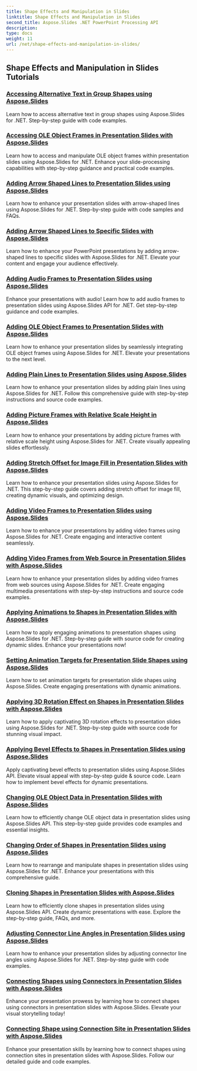 ```yaml
---
title: Shape Effects and Manipulation in Slides
linktitle: Shape Effects and Manipulation in Slides
second_title: Aspose.Slides .NET PowerPoint Processing API
description: 
type: docs
weight: 11
url: /net/shape-effects-and-manipulation-in-slides/
---
```


## Shape Effects and Manipulation in Slides Tutorials
### [Accessing Alternative Text in Group Shapes using Aspose.Slides](./accessing-alt-text-group-shapes/)
Learn how to access alternative text in group shapes using Aspose.Slides for .NET. Step-by-step guide with code examples.
### [Accessing OLE Object Frames in Presentation Slides with Aspose.Slides](./accessing-ole-object-frames/)
Learn how to access and manipulate OLE object frames within presentation slides using Aspose.Slides for .NET. Enhance your slide-processing capabilities with step-by-step guidance and practical code examples.
### [Adding Arrow Shaped Lines to Presentation Slides using Aspose.Slides](./adding-arrow-shaped-lines/)
Learn how to enhance your presentation slides with arrow-shaped lines using Aspose.Slides for .NET. Step-by-step guide with code samples and FAQs.
### [Adding Arrow Shaped Lines to Specific Slides with Aspose.Slides](./adding-arrow-lines-to-specific-slides/)
Learn how to enhance your PowerPoint presentations by adding arrow-shaped lines to specific slides with Aspose.Slides for .NET. Elevate your content and engage your audience effectively.
### [Adding Audio Frames to Presentation Slides using Aspose.Slides](./adding-audio-frames/)
Enhance your presentations with audio! Learn how to add audio frames to presentation slides using Aspose.Slides API for .NET. Get step-by-step guidance and code examples.
### [Adding OLE Object Frames to Presentation Slides with Aspose.Slides](./adding-ole-object-frames/)
Learn how to enhance your presentation slides by seamlessly integrating OLE object frames using Aspose.Slides for .NET. Elevate your presentations to the next level.
### [Adding Plain Lines to Presentation Slides using Aspose.Slides](./adding-plain-lines/)
Learn how to enhance your presentation slides by adding plain lines using Aspose.Slides for .NET. Follow this comprehensive guide with step-by-step instructions and source code examples.
### [Adding Picture Frames with Relative Scale Height in Aspose.Slides](./adding-picture-frames-relative-scale/)
Learn how to enhance your presentations by adding picture frames with relative scale height using Aspose.Slides for .NET. Create visually appealing slides effortlessly.
### [Adding Stretch Offset for Image Fill in Presentation Slides with Aspose.Slides](./adding-stretch-offset-image-fill/)
Learn how to enhance your presentation slides using Aspose.Slides for .NET. This step-by-step guide covers adding stretch offset for image fill, creating dynamic visuals, and optimizing design.
### [Adding Video Frames to Presentation Slides using Aspose.Slides](./adding-video-frames/)
Learn how to enhance your presentations by adding video frames using Aspose.Slides for .NET. Create engaging and interactive content seamlessly.
### [Adding Video Frames from Web Source in Presentation Slides with Aspose.Slides](./adding-video-frames-from-web-source/)
Learn how to enhance your presentation slides by adding video frames from web sources using Aspose.Slides for .NET. Create engaging multimedia presentations with step-by-step instructions and source code examples.
### [Applying Animations to Shapes in Presentation Slides with Aspose.Slides](./applying-animations-to-shapes/)
Learn how to apply engaging animations to presentation shapes using Aspose.Slides for .NET. Step-by-step guide with source code for creating dynamic slides. Enhance your presentations now!
### [Setting Animation Targets for Presentation Slide Shapes using Aspose.Slides](./setting-animation-targets-shapes/)
Learn how to set animation targets for presentation slide shapes using Aspose.Slides. Create engaging presentations with dynamic animations.
### [Applying 3D Rotation Effect on Shapes in Presentation Slides with Aspose.Slides](./applying-3d-rotation-effect-shapes/)
Learn how to apply captivating 3D rotation effects to presentation slides using Aspose.Slides for .NET. Step-by-step guide with source code for stunning visual impact.
### [Applying Bevel Effects to Shapes in Presentation Slides using Aspose.Slides](./applying-bevel-effects-shapes/)
Apply captivating bevel effects to presentation slides using Aspose.Slides API. Elevate visual appeal with step-by-step guide & source code. Learn how to implement bevel effects for dynamic presentations.
### [Changing OLE Object Data in Presentation Slides with Aspose.Slides](./changing-ole-object-data/)
Learn how to efficiently change OLE object data in presentation slides using Aspose.Slides API. This step-by-step guide provides code examples and essential insights.
### [Changing Order of Shapes in Presentation Slides using Aspose.Slides](./changing-order-shapes/)
Learn how to rearrange and manipulate shapes in presentation slides using Aspose.Slides for .NET. Enhance your presentations with this comprehensive guide.
### [Cloning Shapes in Presentation Slides with Aspose.Slides](./cloning-shapes/)
Learn how to efficiently clone shapes in presentation slides using Aspose.Slides API. Create dynamic presentations with ease. Explore the step-by-step guide, FAQs, and more.
### [Adjusting Connector Line Angles in Presentation Slides using Aspose.Slides](./adjusting-connector-line-angles/)
Learn how to enhance your presentation slides by adjusting connector line angles using Aspose.Slides for .NET. Step-by-step guide with code examples.
### [Connecting Shapes using Connectors in Presentation Slides with Aspose.Slides](./connecting-shapes-using-connectors/)
Enhance your presentation prowess by learning how to connect shapes using connectors in presentation slides with Aspose.Slides. Elevate your visual storytelling today!
### [Connecting Shape using Connection Site in Presentation Slides with Aspose.Slides](./connecting-shape-using-connection-site/)
Enhance your presentation skills by learning how to connect shapes using connection sites in presentation slides with Aspose.Slides. Follow our detailed guide and code examples.